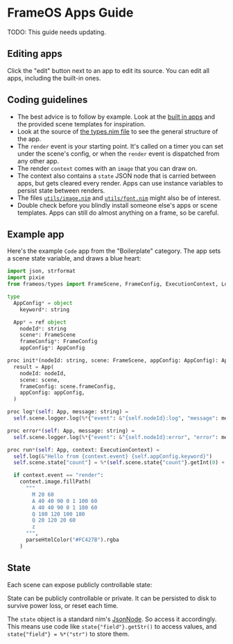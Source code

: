 # FrameOS Apps Guide

TODO: This guide needs updating.

## Editing apps

Click the "edit" button next to an app to edit its source. You can edit all apps, including the built-in ones.

## Coding guidelines

- The best advice is to follow by example. Look at the [built in apps](https://github.com/FrameOS/frameos/tree/main/frameos/src/apps) and the provided scene templates for inspiration.
- Look at the source of [the types.nim file](https://github.com/FrameOS/frameos/blob/main/frameos/src/frameos/types.nim#L83) to see the general structure of the app.
- The `render` event is your starting point. It's called on a timer you can set under the scene's config, or when the `render` event is dispatched from any other app.
- The render `context` comes with an `image` that you can draw on.  
- The context also contains a `state` JSON node that is carried between apps, but gets cleared every render. Apps can use instance variables to persist state between renders.
- The files [`utils/image.nim`](https://github.com/FrameOS/frameos/blob/main/frameos/src/frameos/utils/image.nim) and  [`utils/font.nim`](https://github.com/FrameOS/frameos/blob/main/frameos/src/frameos/utils/font.nim) might also be of interest.
- Double check before you blindly install someone else's apps or scene templates. Apps can still do almost anything on a frame, so be careful. 

## Example app

Here's the example `Code` app from the "Boilerplate" category. The app sets a scene state variable, and draws a blue heart:

```python
import json, strformat
import pixie
from frameos/types import FrameScene, FrameConfig, ExecutionContext, Logger

type
  AppConfig* = object
    keyword*: string

  App* = ref object
    nodeId*: string
    scene*: FrameScene
    frameConfig*: FrameConfig
    appConfig*: AppConfig

proc init*(nodeId: string, scene: FrameScene, appConfig: AppConfig): App =
  result = App(
    nodeId: nodeId,
    scene: scene,
    frameConfig: scene.frameConfig,
    appConfig: appConfig,
  )

proc log*(self: App, message: string) =
  self.scene.logger.log(%*{"event": &"{self.nodeId}:log", "message": message})

proc error*(self: App, message: string) =
  self.scene.logger.log(%*{"event": &"{self.nodeId}:error", "error": message})

proc run*(self: App, context: ExecutionContext) =
  self.log(&"Hello from {context.event} {self.appConfig.keyword}")
  self.scene.state["count"] = %*(self.scene.state{"count"}.getInt(0) + 1)

  if context.event == "render":
    context.image.fillPath(
      """
        M 20 60
        A 40 40 90 0 1 100 60
        A 40 40 90 0 1 180 60
        Q 180 120 100 180
        Q 20 120 20 60
        z
      """,
      parseHtmlColor("#FC427B").rgba
    )
```

## State

Each scene can expose publicly controllable state:

State can be publicly controllable or private. It can be persisted to disk to survive power loss, or reset each time.

The `state` object is a standard nim's [JsonNode](https://nim-lang.org/docs/json.html). So access it accordingly. This means use code like `state{"field"}.getStr()` to access values, and `state{"field"} = %*("str")` to store them.
